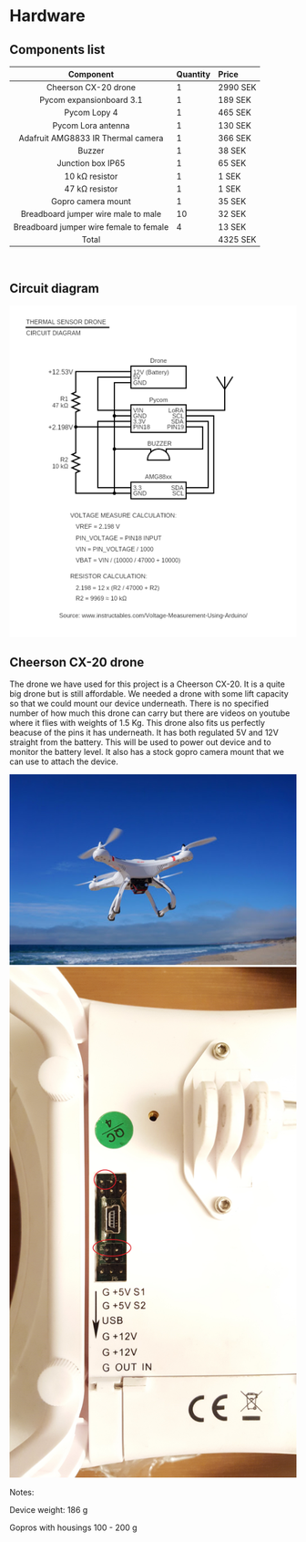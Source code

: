 # Hardware
## Components list
|Component  | Quantity   |Price |
|:----:|:------------- |:---------------|
|Cheerson CX-20 drone|1|2990 SEK
|Pycom expansionboard 3.1|1|189 SEK
|Pycom Lopy 4|1|465 SEK
|Pycom Lora antenna|1|130 SEK
|Adafruit AMG8833 IR Thermal camera|1|366 SEK
|Buzzer|1|38 SEK
|Junction box IP65|1|65 SEK
|10 kΩ resistor|1|1 SEK
|47 kΩ resistor|1|1 SEK
|Gopro camera mount|1|35 SEK
|Breadboard jumper wire male to male|10|32 SEK
|Breadboard jumper wire female to female|4|13 SEK
|Total||4325 SEK


</BR>


## Circuit diagram
![Circuit diagram](/doc/img/circuit_diagram.png "Circuit diagram")


## Cheerson CX-20 drone
The drone we have used for this project is a Cheerson CX-20. It is a quite big drone but is still affordable. We needed a drone with some lift capacity so that we could mount our device underneath. There is no specified number of how much this drone can carry but there are videos on youtube where it flies with weights of 1.5 Kg.
This drone also fits us perfectly beacuse of the pins it has underneath. It has both regulated 5V and 12V straight from the battery. This will be used to power out device and to monitor the battery level.
It also has a stock gopro camera mount that we can use to attach the device.

![Drone](/doc/img/drone.jpg "Drone")
![Pins](/doc/img/pins.jpg "Drone pins")








Notes: 

Device weight: 186 g

Gopros with housings 100 - 200 g
